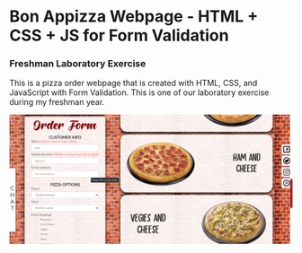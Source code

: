 # Bon Appizza Webpage - HTML + CSS + JS for Form Validation
### Freshman Laboratory Exercise
This is a pizza order webpage that is created with HTML, CSS, and JavaScript with Form Validation. This is one of our laboratory exercise during my freshman year.

<img src="images/img.png" />
